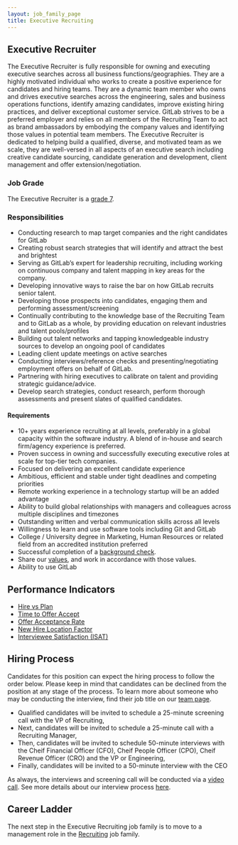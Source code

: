 ```yaml
---
layout: job_family_page
title: Executive Recruiting
---
```


## Executive Recruiter

The Executive Recruiter is fully responsible for owning and executing executive searches across all business functions/geographies. They are a highly motivated individual who works to create a positive experience for candidates and hiring teams.  They are a dynamic team member who owns and drives executive searches across the engineering, sales and business operations functions, identify amazing candidates, improve existing hiring practices, and deliver exceptional customer service. GitLab strives to be a preferred employer and relies on all members of the Recruiting Team to act as brand ambassadors by embodying the company values and identifying those values in potential team members. The Executive Recruiter is dedicated to helping build a qualified, diverse, and motivated team as we scale, they are well-versed in all aspects of an executive search including creative candidate sourcing, candidate generation and development, client management and offer extension/negotiation.

### Job Grade 

The Executive Recruiter is a [grade 7](/handbook/total-rewards/compensation/compensation-calculator/#gitlab-job-grades).

### Responsibilities

* Conducting research to map target companies and the right candidates for GitLab
* Creating robust search strategies that will identify and attract the best and brightest
* Serving as GitLab’s expert for leadership recruiting, including working on continuous company and talent mapping in key areas for the company.
* Developing innovative ways to raise the bar on how GitLab recruits senior talent.
* Developing those prospects into candidates, engaging them and performing assessment/screening
* Continually contributing to the knowledge base of the Recruiting Team and to GitLab as a whole, by providing education on relevant industries and talent pools/profiles
* Building out talent networks and tapping knowledgeable industry sources to develop an ongoing pool of candidates
* Leading client update meetings on active searches
* Conducting interviews/reference checks and presenting/negotiating employment offers on behalf of GitLab.
* Partnering with hiring executives to calibrate on talent and providing strategic guidance/advice.
* Develop search strategies, conduct research, perform thorough assessments and present slates of qualified candidates.

#### Requirements

* 10+ years experience recruiting at all levels, preferably in a global capacity within the software industry.  A blend of in-house and search firm/agency experience is preferred.
* Proven success in owning and successfully executing executive roles at scale for top-tier tech companies.
* Focused on delivering an excellent candidate experience
* Ambitious, efficient and stable under tight deadlines and competing priorities
* Remote working experience in a technology startup will be an added advantage
* Ability to build global relationships with managers and colleagues across multiple disciplines and timezones
* Outstanding written and verbal communication skills across all levels
* Willingness to learn and use software tools including Git and GitLab
* College / University degree in Marketing, Human Resources or related field from an accredited institution preferred
* Successful completion of a [background check](/handbook/legal/gitlab-code-of-business-conduct-and-ethics/#background-checks).
* Share our [values](/handbook/values/), and work in accordance with those values.
* Ability to use GitLab

## Performance Indicators

* [Hire vs Plan](https://about.gitlab.com/handbook/hiring/metrics/#hires-vs-plan)
* [Time to Offer Accept](https://about.gitlab.com/handbook/hiring/metrics/#time-to-offer-accept-days)
* [Offer Acceptance Rate](https://about.gitlab.com/handbook/hiring/metrics/#offer-acceptance-rate)
* [New Hire Location Factor](https://about.gitlab.com/handbook/hiring/metrics/#new-hire-location-factor)
* [Interviewee Satisfaction (ISAT)](https://about.gitlab.com/handbook/hiring/metrics/#interviewee-satisfaction-isat)

## Hiring Process

Candidates for this position can expect the hiring process to follow the order below. Please keep in mind that candidates can be declined from the position at any stage of the process. To learn more about someone who may be conducting the interview, find their job title on our [team page](https://about.gitlab.com/company/team/).

* Qualified candidates will be invited to schedule a 25-minute screening call with the VP of Recruiting,
* Next, candidates will be invited to schedule a 25-minute call with a Recruiting Manager,
* Then, candidates will be invited to schedule 50-minute interviews with the Cheif Financial Officer (CFO), Cheif People Officer (CPO), Cheif Revenue Officer (CRO) and the VP or Engineering,
* Finally, candidates will be invited to a 50-minute interview with the CEO

As always, the interviews and screening call will be conducted via a [video call](https://about.gitlab.com/handbook/communication/#video-calls). See more details about our interview process [here](https://about.gitlab.com/handbook/hiring/interviewing/).

## Career Ladder 

The next step in the Executive Recruiting job family is to move to a management role in the [Recruiting](/job-families/people-ops/recruiter) job family. 
